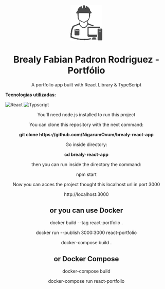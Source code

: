 <p align='center'><img src='/src/media/images/p-logo2.png' width='100px'></p>
<h1 align='center'> Brealy Fabian Padron Rodriguez - Portfólio </h1>

<p align='center'>A portfolio app built with React Library & TypeScript</p>

**Tecnologias utilizadas:**

![React](https://img.shields.io/static/v1?label=Front-end&message=ReactJS&color=61DAFB&style=for-the-badge&logo=react)
![Typscript](https://img.shields.io/static/v1?label=Front-end&message=Typescript&color=3178C6&style=for-the-badge&logo=typescript)

  <p align='center'>  You'll need node.js installed to run this project</p>

<p align='center'>You can clone this repository with the next command: </p>
<p align='center'> <strong>git clone https://github.com/NigarumOvum/brealy-react-app </strong> </p>

<p align='center'>Go inside directory:</p>
  <p align='center'> <strong> cd brealy-react-app </strong> </p>

<p align='center'>  then you can run inside the directory the command: </p>
  <p align='center'<strong>npm start </strong> </p>
  
  <p align='center'> Now you can acces the project thought this localhost url in port 3000  </p>
  <p align='center'<strong>http://localhost:3000</strong> </p>

<h2 align='center'>  or you can use Docker  </h2>

<p align='center'<strong>docker build --tag react-portfolio . </strong> </p>

<p align='center'<strong>docker run --publish 3000:3000 react-portfolio </strong> </p>

<p align='center'<strong>docker-compose build . </strong> </p>

<h2 align='center'<strong>or  Docker Compose</strong> </h2>

<p align='center'<strong>docker-compose build  </strong> </p>

<p align='center'<strong>docker-compose run react-portfolio </strong> </p>


